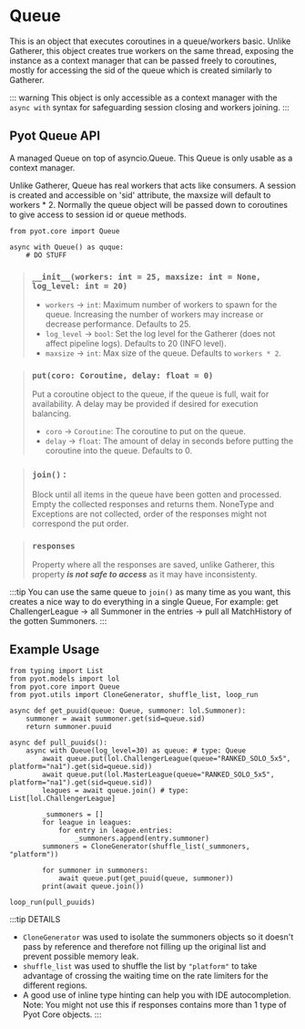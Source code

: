 # Queue

This is an object that executes coroutines in a queue/workers basic. Unlike Gatherer, this object creates true workers on the same thread, exposing the instance as a context manager that can be passed freely to coroutines, mostly for accessing the sid of the queue which is created similarly to Gatherer.

::: warning
This object is only accessible as a context manager with the `async with` syntax for safeguarding session closing and workers joining.
:::

## Pyot Queue API
A managed Queue on top of asyncio.Queue. This Queue is only usable as a context manager.

Unlike Gatherer, Queue has real workers that acts like consumers.
A session is created and accessible on 'sid' attribute, the maxsize will default to workers * 2.
Normally the queue object will be passed down to coroutines to give access to session id or queue methods. 

```python{1}
from pyot.core import Queue

async with Queue() as quque:
    # DO STUFF
```

> ### `__init__(workers: int = 25, maxsize: int = None, log_level: int = 20)`
> - `workers` <Badge text="param" type="warning" vertical="middle"/> -> `int`: Maximum number of workers to spawn for the queue. Increasing the number of workers may increase or decrease performance. Defaults to 25.
> - `log_level` <Badge text="param" type="warning" vertical="middle"/> -> `bool`: Set the log level for the Gatherer (does not affect pipeline logs). Defaults to 20 (INFO level).
> - `maxsize` <Badge text="param" type="warning" vertical="middle"/> -> `int`: Max size of the queue. Defaults to `workers * 2`.

> ### `put(coro: Coroutine, delay: float = 0)` <Badge text="function" type="error" vertical="middle"/> <Badge text="awaitable" type="error" vertical="middle"/>
>Put a coroutine object to the queue, if the queue is full, wait for availability. A delay may be provided if desired for execution balancing.
> - `coro` <Badge text="param" type="warning" vertical="middle"/> -> `Coroutine`: The coroutine to put on the queue.
> - `delay` <Badge text="param" type="warning" vertical="middle"/> -> `float`: The amount of delay in seconds before putting the coroutine into the queue. Defaults to 0.

> ### `join()` <Badge text="function" type="error" vertical="middle"/> <Badge text="awaitable" type="error" vertical="middle"/>:
>Block until all items in the queue have been gotten and processed. Empty the collected responses and returns them. NoneType and Exceptions are not collected, order of the responses might not correspond the put order.

> ### `responses` <Badge text="property" type="error" vertical="middle"/>
> Property where all the responses are saved, unlike Gatherer, this property **_is not safe to access_** as it may have inconsistenty.

:::tip
You can use the same queue to `join()` as many time as you want, this creates a nice way to do everything in a single Queue, For example: get ChallengerLeague -> all Summoner in the entries -> pull all MatchHistory of the gotten Summoners.
:::

## Example Usage
```python{11,12,13,14,23,24}
from typing import List
from pyot.models import lol
from pyot.core import Queue
from pyot.utils import CloneGenerator, shuffle_list, loop_run

async def get_puuid(queue: Queue, summoner: lol.Summoner):
    summoner = await summoner.get(sid=queue.sid)
    return summoner.puuid

async def pull_puuids():
    async with Queue(log_level=30) as queue: # type: Queue
        await queue.put(lol.ChallengerLeague(queue="RANKED_SOLO_5x5", platform="na1").get(sid=queue.sid))
        await queue.put(lol.MasterLeague(queue="RANKED_SOLO_5x5", platform="na1").get(sid=queue.sid))
        leagues = await queue.join() # type: List[lol.ChallengerLeague]
        
        _summoners = []
        for league in leagues:
            for entry in league.entries:
                _summoners.append(entry.summoner)
        summoners = CloneGenerator(shuffle_list(_summoners, "platform"))

        for summoner in summoners:
            await queue.put(get_puuid(queue, summoner))
        print(await queue.join())

loop_run(pull_puuids)
```
:::tip DETAILS
* `CloneGenerator` was used to isolate the summoners objects so it doesn't pass by reference and therefore not filling up the original list and prevent possible memory leak.
* `shuffle_list` was used to shuffle the list by `"platform"` to take advantage of crossing the waiting time on the rate limiters for the different regions.
* A good use of inline type hinting can help you with IDE autocompletion. Note: You might not use this if responses contains more than 1 type of Pyot Core objects.
:::

